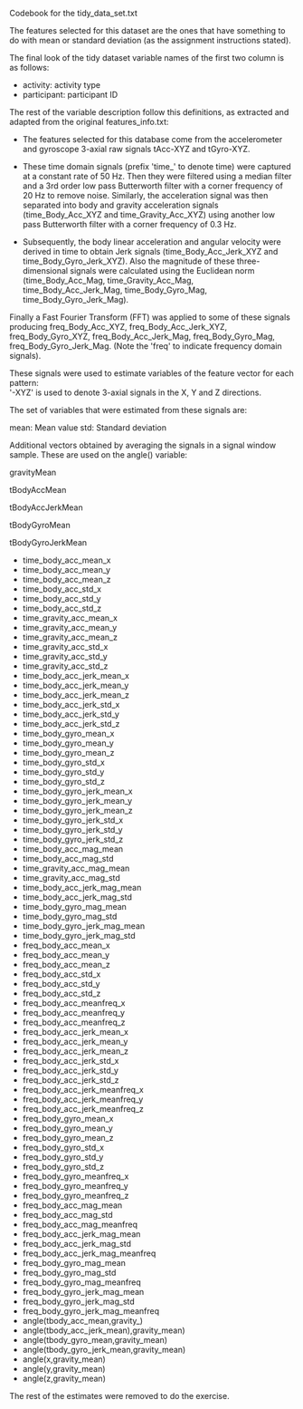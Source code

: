 Codebook for the tidy_data_set.txt

The features selected for this dataset are the ones that have something to do with
mean or standard deviation (as the assignment instructions stated).

The final look of the tidy dataset variable names of the first two column is as follows:

* activity: activity type
* participant: participant ID

The rest of the variable description follow this definitions, as extracted and adapted from the original features_info.txt:

* The features selected for this database come from the accelerometer and gyroscope 3-axial raw signals tAcc-XYZ and tGyro-XYZ. 

* These time domain signals (prefix 'time_' to denote time) were captured at a constant rate of 50 Hz. Then they were filtered using a median filter and a 3rd order low pass Butterworth filter with a corner frequency of 20 Hz to remove noise. Similarly, 
 the acceleration signal was then separated into body and gravity acceleration signals (time_Body_Acc_XYZ and time_Gravity_Acc_XYZ) using another low pass Butterworth filter with a corner frequency of 0.3 Hz. 

* Subsequently, the body linear acceleration and angular velocity were derived in time to obtain Jerk signals (time_Body_Acc_Jerk_XYZ and time_Body_Gyro_Jerk_XYZ). Also the magnitude of these three-dimensional signals were calculated using the Euclidean norm (time_Body_Acc_Mag, time_Gravity_Acc_Mag, time_Body_Acc_Jerk_Mag, time_Body_Gyro_Mag, time_Body_Gyro_Jerk_Mag). 

Finally a Fast Fourier Transform (FFT) was applied to some of these signals producing freq_Body_Acc_XYZ, freq_Body_Acc_Jerk_XYZ, freq_Body_Gyro_XYZ, freq_Body_Acc_Jerk_Mag, freq_Body_Gyro_Mag, freq_Body_Gyro_Jerk_Mag. (Note the 'freq' to indicate frequency domain signals). 

These signals were used to estimate variables of the feature vector for each pattern:  
'-XYZ' is used to denote 3-axial signals in the X, Y and Z directions.

The set of variables that were estimated from these signals are: 

mean: Mean value
std: Standard deviation

Additional vectors obtained by averaging the signals in a signal window sample. These are used on the angle() variable:

gravityMean

tBodyAccMean

tBodyAccJerkMean

tBodyGyroMean

tBodyGyroJerkMean


* time_body_acc_mean_x
* time_body_acc_mean_y
* time_body_acc_mean_z
* time_body_acc_std_x
* time_body_acc_std_y
* time_body_acc_std_z
* time_gravity_acc_mean_x
* time_gravity_acc_mean_y
* time_gravity_acc_mean_z
* time_gravity_acc_std_x
* time_gravity_acc_std_y
* time_gravity_acc_std_z
* time_body_acc_jerk_mean_x
* time_body_acc_jerk_mean_y
* time_body_acc_jerk_mean_z
* time_body_acc_jerk_std_x
* time_body_acc_jerk_std_y
* time_body_acc_jerk_std_z
* time_body_gyro_mean_x
* time_body_gyro_mean_y
* time_body_gyro_mean_z
* time_body_gyro_std_x
* time_body_gyro_std_y
* time_body_gyro_std_z
* time_body_gyro_jerk_mean_x
* time_body_gyro_jerk_mean_y
* time_body_gyro_jerk_mean_z
* time_body_gyro_jerk_std_x
* time_body_gyro_jerk_std_y
* time_body_gyro_jerk_std_z
* time_body_acc_mag_mean
* time_body_acc_mag_std
* time_gravity_acc_mag_mean
* time_gravity_acc_mag_std
* time_body_acc_jerk_mag_mean
* time_body_acc_jerk_mag_std
* time_body_gyro_mag_mean
* time_body_gyro_mag_std
* time_body_gyro_jerk_mag_mean
* time_body_gyro_jerk_mag_std
* freq_body_acc_mean_x
* freq_body_acc_mean_y
* freq_body_acc_mean_z
* freq_body_acc_std_x
* freq_body_acc_std_y
* freq_body_acc_std_z
* freq_body_acc_meanfreq_x
* freq_body_acc_meanfreq_y
* freq_body_acc_meanfreq_z
* freq_body_acc_jerk_mean_x
* freq_body_acc_jerk_mean_y
* freq_body_acc_jerk_mean_z
* freq_body_acc_jerk_std_x
* freq_body_acc_jerk_std_y
* freq_body_acc_jerk_std_z
* freq_body_acc_jerk_meanfreq_x
* freq_body_acc_jerk_meanfreq_y
* freq_body_acc_jerk_meanfreq_z
* freq_body_gyro_mean_x
* freq_body_gyro_mean_y
* freq_body_gyro_mean_z
* freq_body_gyro_std_x
* freq_body_gyro_std_y
* freq_body_gyro_std_z
* freq_body_gyro_meanfreq_x
* freq_body_gyro_meanfreq_y
* freq_body_gyro_meanfreq_z
* freq_body_acc_mag_mean
* freq_body_acc_mag_std
* freq_body_acc_mag_meanfreq
* freq_body_acc_jerk_mag_mean
* freq_body_acc_jerk_mag_std
* freq_body_acc_jerk_mag_meanfreq
* freq_body_gyro_mag_mean
* freq_body_gyro_mag_std
* freq_body_gyro_mag_meanfreq
* freq_body_gyro_jerk_mag_mean
* freq_body_gyro_jerk_mag_std
* freq_body_gyro_jerk_mag_meanfreq
* angle(tbody_acc_mean,gravity_)
* angle(tbody_acc_jerk_mean),gravity_mean)
* angle(tbody_gyro_mean,gravity_mean)
* angle(tbody_gyro_jerk_mean,gravity_mean)
* angle(x,gravity_mean)
* angle(y,gravity_mean)
* angle(z,gravity_mean)

The rest of the estimates were removed to do the exercise.